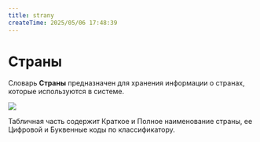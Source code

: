 ```yaml
---
title: strany
createTime: 2025/05/06 17:48:39
---
```

# Страны
Словарь **Страны** предназначен для хранения информации о странах, которые используются в системе.

![](image407.png)

Табличная часть содержит Краткое и Полное наименование страны, ее Цифровой и Буквенные коды по классификатору. 



